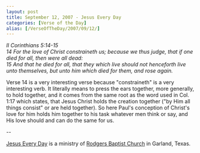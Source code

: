 ```yaml
---
layout: post
title: September 12, 2007 - Jesus Every Day
categories: [Verse of the Day]
alias: [/VerseOfTheDay/2007/09/12/]
---
```


_II Corinthians 5:14-15  
14 For the love of Christ constraineth us; because we thus judge,
that if one died for all, then were all dead:  
15 And that he died for all, that they which live should not
henceforth live unto themselves, but unto him which died for them,
and rose again._

Verse 14 is a very interesting verse because "constraineth" is a
very interesting verb. It literally means to press the ears together,
more generally, to hold together, and it comes from the same root as
the word used in Col. 1:17 which states, that Jesus Christ holds the
creation together ("by Him all things consist" or are held together).
So here Paul's conception of Christ's love for him holds him together
to his task whatever men think or say, and His love should and can do
the same for us.

 --

<a href=http://jesuseveryday.net>Jesus Every Day</a> is a ministry of <a href=http://rodgersbaptist.net>Rodgers Baptist Church</a> in Garland, Texas.

